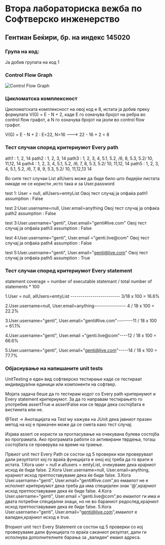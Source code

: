# Втора лабораториска вежба по Софтверско инженерство

## Гентиан Беќири, бр. на индекс 145020

### Група на код: 

Ја добив групата на код 1

###  Control Flow Graph

![Control Flow Graph](https://user-images.githubusercontent.com/38784370/83469229-632e4500-a47f-11ea-86a2-1c2573694c5e.jpg)



### Цикломатска комплексност

Цикломатската комплексност на овој код е 8, истата ја добив преку формулата
 V(G) = E - N + 2, каде E го означува бројот на ребра во control flow графот, а N го означува бројот на јазли во control flow графот. 

  V(G) = E - N + 2 : E=22, N=16 ---> 22 - 16 + 2 = 8


### Тест случаи според критериумот Every path  

ath1 : 1, 2, 14
path2 : 1, 2, 3, 14
path3 : 1, 2, 3,  4,  5.1, 5.2,  /6,  8,  5.3, 5.2/ 10, 11,12, 14
path4 : 1, 2, 3,  4,  5.1, 5.2,  /6, 7,  8,  5.3, 5.2/ 10, 11,12, 14
path5 : 1, 2, 3,  4,  5.1, 5.2,  /6, 7,  8, 9,  5.3, 5.2/ 10, 11,12,13 14


Во сите тест случаи List allUsers може да биде било што бидејќи листата никаде не се користи ,исто така и за User.password

test 1: User  = null, allUsers=emtyList 
	Овој тест случај ја опфаќа path1
assumption : False

test 2:User.username=null, User.email=anything
	Овој тест случај ја опфаќа path2
assumption : False

test 3:User.username="genti", User.email="genti#live.com"
	Овој тест случај ја опфаќа path3
assumption : False

test 4:User.username="genti", User.email ="genti.live@com"
	Овој тест случај ја опфаќа path4
assumption : False

test 5:User.username="genti", User.email="genti@live.com"
	Овој тест случај ја опфаќа path5
assumption : True

### Тест случаи според критериумот  Every statement

statement coverage = number of executable statemant / total number of statements * 100

1.User  = null, allUsers=emtyList ------------------------- 3/18 x 100 = 16.6%

2.User.username=null, User.email=anything---------------- 4 / 18 x 100 = 22.2%

3.User.username="genti", User.email="genti#live.com"--------11 / 18 x 100 = 61.1%

4.User.username="genti", User.email ="genti.live@com"----12 / 18 x 100 = 66.6%

5.User.username="genti", User.email="genti@live.com"-----14 / 18 x 100 = 77.7%

### Објаснување на напишаните unit tests

UnitTesting е еден вид софтверско тестирање каде се тестираат индивидуални единици или компоненти на софтвер.

Mојата задача беше да го тестирам кодот со  Every path критериумот и Every statement критериумот.
За да го направам тестирањето го употребив аssertTrue и assertFalse кои се tврди дека состојбата е вистинита или не.

@Test ->  Анотацијата на Test му кажува на JUnit дека јавниот празен метод на кој е прикачен може да се смета како тест случај.

Изјава assert се користи за прогласување на очекувана булева состојба во програмата. Ако програмата работи со активирани тврдења, тогаш состојбата се проверува на време на траење.


Првиот unit тест Every Path се состои од 5 проверки  кои проверуваат дали резултатот кој го враќа функцијата е оној кој треба да го врати е истата. 
1.Кога user = null и allusers = emtyList, очекуваме дека крајниот исход ќе биде false.
2.Кога User.username=null, User.email=anything, крајниот исход претпоставуваме дека ќе биде false.
3.Кога User.username="genti", User.email="genti#live.com",во емаилот не е исполнет критериумот дека треба да има специјален знак '@',крајниот исход претпоставуваме дека ќе биде false.
4.Кога User.username="genti", User.email ="genti.live@com",во емаилот ги има и двата потребни специјални знаци, но не во бараниот редослед,крајниот исход претпоставуваме дека ќе биде false.
5.Кога User.username="genti", User.email="genti@live.com",емаилот е валиден,крајниот исход е true.


Вториот unit тест Every Statement се состои од 5 проверки со кој проверуваме дали функцијата го враќа саканиот резултат, дали ги исполнува дополнителните барања за „валиден“ емаил адреса.


